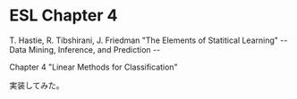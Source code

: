# ESL Chapter 4

T. Hastie, R. Tibshirani, J. Friedman
"The Elements of Statitical Learning"
-- Data Mining, Inference, and Prediction --

Chapter 4 "Linear Methods for Classification"

実装してみた。
